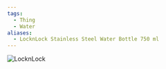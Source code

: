```yaml
---
tags:
  - Thing
  - Water
aliases:
  - LocknLock Stainless Steel Water Bottle 750 ml
---
```

![LocknLock](https://assets.central.co.th/locknlock-stainlesssteelwaterbottle550mllhc3249nvyblue-CDS14315787-1?$JPEG$&wid=550)
